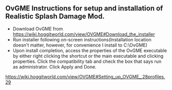 ## OvGME Instructions for setup and installation of Realistic Splash Damage Mod.

* Download OvGME from https://wiki.hoggitworld.com/view/OVGME#Download_the_installer
* Run installer following on-screen instructions(Installation location doesn't matter, however, for convenience I install to C:\OvGME)
* Upon install completion, access the properties of the OvGME executable by either right clicking the shortcut or the main executable and clicking properties. Click the compatibility tab and check the box that says run as administrator. Click Apply and Done.

https://wiki.hoggitworld.com/view/OVGME#Setting_up_OVGME_.28profiles.29
